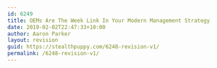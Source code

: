 ```yaml
---
id: 6249
title: OEMs Are The Week Link In Your Modern Management Strategy
date: 2019-02-02T22:47:33+10:00
author: Aaron Parker
layout: revision
guid: https://stealthpuppy.com/6248-revision-v1/
permalink: /6248-revision-v1/
---
```

